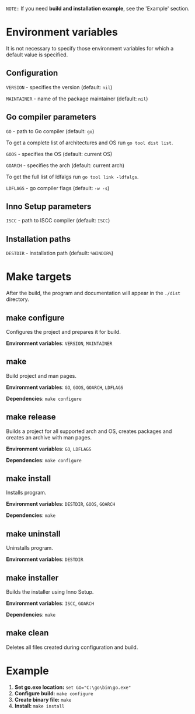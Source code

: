 `NOTE:` If you need **build and installation example**, see the 'Example' section.

# Environment variables
It is not necessary to specify those environment variables for which a default value is specified.

## Configuration
`VERSION` - specifies the version (default: `nil`)

`MAINTAINER` - name of the package maintainer (default: `nil`)

## Go compiler parameters
`GO` - path to Go compiler (default: `go`)

To get a complete list of architectures and OS run `go tool dist list`.

`GOOS` - specifies the OS (default: current OS)

`GOARCH` - specifies the arch (default: current arch)

To get the full list of ldfalgs run `go tool link -ldfalgs`.

`LDFLAGS` - go compiler flags (default: `-w -s`)

## Inno Setup parameters
`ISCC` - path to ISCC compiler (default: `ISCC`)

## Installation paths
`DESTDIR` - installation path (default: `%WINDIR%`)

# Make targets
After the build, the program and documentation will appear in the `./dist` directory.

## make configure
Configures the project and prepares it for build.

**Environment variables**: `VERSION`, `MAINTAINER`

## make
Build project and man pages.

**Environment variables**: `GO`, `GOOS`, `GOARCH`, `LDFLAGS`

**Dependencies**: `make configure`

## make release
Builds a project for all supported arch and OS, creates packages and creates an archive with man pages.

**Environment variables**: `GO`, `LDFLAGS`

**Dependencies**: `make configure`

## make install
Installs program.

**Environment variables**: `DESTDIR`, `GOOS`, `GOARCH`

**Dependencies**: `make`

## make uninstall
Uninstalls program.

**Environment variables**: `DESTDIR`

## make installer
Builds the installer using Inno Setup.

**Environment variables**: `ISCC`, `GOARCH`

**Dependencies**: `make`

## make clean
Deletes all files created during configuration and build.

# Example
1. **Set go.exe location:** `set GO="C:\go\bin\go.exe"`
2. **Configure build:** `make configure`
3. **Create binary file:** `make`
4. **Install:** `make install`
